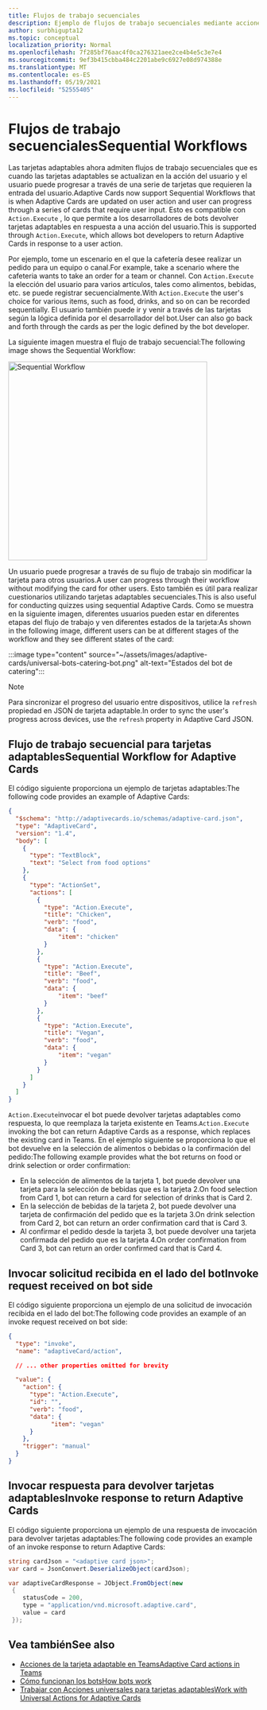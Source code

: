 ```yaml
---
title: Flujos de trabajo secuenciales
description: Ejemplo de flujos de trabajo secuenciales mediante acciones universales
author: surbhigupta12
ms.topic: conceptual
localization_priority: Normal
ms.openlocfilehash: 7f285bf76aac4f0ca276321aee2ce4b4e5c3e7e4
ms.sourcegitcommit: 9ef3b415cbba484c2201abe9c6927e08d974388e
ms.translationtype: MT
ms.contentlocale: es-ES
ms.lasthandoff: 05/19/2021
ms.locfileid: "52555405"
---
```

# <a name="sequential-workflows"></a><span data-ttu-id="7608e-103">Flujos de trabajo secuenciales</span><span class="sxs-lookup"><span data-stu-id="7608e-103">Sequential Workflows</span></span>

<span data-ttu-id="7608e-104">Las tarjetas adaptables ahora admiten flujos de trabajo secuenciales que es cuando las tarjetas adaptables se actualizan en la acción del usuario y el usuario puede progresar a través de una serie de tarjetas que requieren la entrada del usuario.</span><span class="sxs-lookup"><span data-stu-id="7608e-104">Adaptive Cards now support Sequential Workflows that is when Adaptive Cards are updated on user action and user can progress through a series of cards that require user input.</span></span> <span data-ttu-id="7608e-105">Esto es compatible con `Action.Execute` , lo que permite a los desarrolladores de bots devolver tarjetas adaptables en respuesta a una acción del usuario.</span><span class="sxs-lookup"><span data-stu-id="7608e-105">This is supported through `Action.Execute`, which allows bot developers to return Adaptive Cards in response to a user action.</span></span>

<span data-ttu-id="7608e-106">Por ejemplo, tome un escenario en el que la cafetería desee realizar un pedido para un equipo o canal.</span><span class="sxs-lookup"><span data-stu-id="7608e-106">For example, take a scenario where the cafeteria wants to take an order for a team or channel.</span></span> <span data-ttu-id="7608e-107">Con `Action.Execute` la elección del usuario para varios artículos, tales como alimentos, bebidas, etc. se puede registrar secuencialmente.</span><span class="sxs-lookup"><span data-stu-id="7608e-107">With `Action.Execute` the user's choice for various items, such as food, drinks, and so on can be recorded sequentially.</span></span> <span data-ttu-id="7608e-108">El usuario también puede ir y venir a través de las tarjetas según la lógica definida por el desarrollador del bot.</span><span class="sxs-lookup"><span data-stu-id="7608e-108">User can also go back and forth through the cards as per the logic defined by the bot developer.</span></span> <br/>

<span data-ttu-id="7608e-109">La siguiente imagen muestra el flujo de trabajo secuencial:</span><span class="sxs-lookup"><span data-stu-id="7608e-109">The following image shows the Sequential Workflow:</span></span>

<img src="~/assets/images/bots/sequentialWorkflow.gif" alt="Sequential Workflow" width="400"/>

<span data-ttu-id="7608e-110">Un usuario puede progresar a través de su flujo de trabajo sin modificar la tarjeta para otros usuarios.</span><span class="sxs-lookup"><span data-stu-id="7608e-110">A user can progress through their workflow without modifying the card for other users.</span></span> <span data-ttu-id="7608e-111">Esto también es útil para realizar cuestionarios utilizando tarjetas adaptables secuenciales.</span><span class="sxs-lookup"><span data-stu-id="7608e-111">This is also useful for conducting quizzes using sequential Adaptive Cards.</span></span> <span data-ttu-id="7608e-112">Como se muestra en la siguiente imagen, diferentes usuarios pueden estar en diferentes etapas del flujo de trabajo y ven diferentes estados de la tarjeta:</span><span class="sxs-lookup"><span data-stu-id="7608e-112">As shown in the following image, different users can be at different stages of the workflow and they see different states of the card:</span></span>

:::image type="content" source="~/assets/images/adaptive-cards/universal-bots-catering-bot.png" alt-text="Estados del bot de catering":::

> [!NOTE]
> <span data-ttu-id="7608e-114">Para sincronizar el progreso del usuario entre dispositivos, utilice la `refresh` propiedad en JSON de tarjeta adaptable.</span><span class="sxs-lookup"><span data-stu-id="7608e-114">In order to sync the user's progress across devices, use the `refresh` property in Adaptive Card JSON.</span></span>

## <a name="sequential-workflow-for-adaptive-cards"></a><span data-ttu-id="7608e-115">Flujo de trabajo secuencial para tarjetas adaptables</span><span class="sxs-lookup"><span data-stu-id="7608e-115">Sequential Workflow for Adaptive Cards</span></span>

<span data-ttu-id="7608e-116">El código siguiente proporciona un ejemplo de tarjetas adaptables:</span><span class="sxs-lookup"><span data-stu-id="7608e-116">The following code provides an example of Adaptive Cards:</span></span>

```JSON
{
  "$schema": "http://adaptivecards.io/schemas/adaptive-card.json",
  "type": "AdaptiveCard",
  "version": "1.4",
  "body": [
    {
      "type": "TextBlock",
      "text": "Select from food options"
    },
    { 
      "type": "ActionSet",
      "actions": [
        {
          "type": "Action.Execute",
          "title": "Chicken",
          "verb": "food",
          "data": {
              "item": "chicken"
          }
        },
        {
          "type": "Action.Execute",
          "title": "Beef",
          "verb": "food",
          "data": {
              "item": "beef"
          }
        },
        {
          "type": "Action.Execute",
          "title": "Vegan",
          "verb": "food",
          "data": {
              "item": "vegan"
          }
        }
      ]
    }
  ]
}
```

<span data-ttu-id="7608e-117">`Action.Execute`invocar el bot puede devolver tarjetas adaptables como respuesta, lo que reemplaza la tarjeta existente en Teams.</span><span class="sxs-lookup"><span data-stu-id="7608e-117">`Action.Execute` invoking the bot can return Adaptive Cards as a response, which replaces the existing card in Teams.</span></span>
<span data-ttu-id="7608e-118">En el ejemplo siguiente se proporciona lo que el bot devuelve en la selección de alimentos o bebidas o la confirmación del pedido:</span><span class="sxs-lookup"><span data-stu-id="7608e-118">The following example provides what the bot returns on food or drink selection or order confirmation:</span></span>

* <span data-ttu-id="7608e-119">En la selección de alimentos de la tarjeta 1, bot puede devolver una tarjeta para la selección de bebidas que es la tarjeta 2.</span><span class="sxs-lookup"><span data-stu-id="7608e-119">On food selection from Card 1, bot can return a card for selection of drinks that is Card 2.</span></span>
* <span data-ttu-id="7608e-120">En la selección de bebidas de la tarjeta 2, bot puede devolver una tarjeta de confirmación del pedido que es la tarjeta 3.</span><span class="sxs-lookup"><span data-stu-id="7608e-120">On drink selection from Card 2, bot can return an order confirmation card that is Card 3.</span></span>
* <span data-ttu-id="7608e-121">Al confirmar el pedido desde la tarjeta 3, bot puede devolver una tarjeta confirmada del pedido que es la tarjeta 4.</span><span class="sxs-lookup"><span data-stu-id="7608e-121">On order confirmation from Card 3, bot can return an order confirmed card that is Card 4.</span></span>

## <a name="invoke-request-received-on-bot-side"></a><span data-ttu-id="7608e-122">Invocar solicitud recibida en el lado del bot</span><span class="sxs-lookup"><span data-stu-id="7608e-122">Invoke request received on bot side</span></span>

<span data-ttu-id="7608e-123">El código siguiente proporciona un ejemplo de una solicitud de invocación recibida en el lado del bot:</span><span class="sxs-lookup"><span data-stu-id="7608e-123">The following code provides an example of an invoke request received on bot side:</span></span>

```JSON
{ 
  "type": "invoke",
  "name": "adaptiveCard/action",

  // ... other properties omitted for brevity

  "value": { 
    "action": { 
      "type": "Action.Execute", 
      "id": "", 
      "verb": "food",
      "data": { 
            "item": "vegan"
      } 
    },
    "trigger": "manual" 
  }
}
```

## <a name="invoke-response-to-return-adaptive-cards"></a><span data-ttu-id="7608e-124">Invocar respuesta para devolver tarjetas adaptables</span><span class="sxs-lookup"><span data-stu-id="7608e-124">Invoke response to return Adaptive Cards</span></span>

<span data-ttu-id="7608e-125">El código siguiente proporciona un ejemplo de una respuesta de invocación para devolver tarjetas adaptables:</span><span class="sxs-lookup"><span data-stu-id="7608e-125">The following code provides an example of an invoke response to return Adaptive Cards:</span></span>

```C#
string cardJson = "<adaptive card json>";
var card = JsonConvert.DeserializeObject(cardJson);

var adaptiveCardResponse = JObject.FromObject(new
 {
    statusCode = 200,
    type = "application/vnd.microsoft.adaptive.card",
    value = card
 });
```

## <a name="see-also"></a><span data-ttu-id="7608e-126">Vea también</span><span class="sxs-lookup"><span data-stu-id="7608e-126">See also</span></span>

* [<span data-ttu-id="7608e-127">Acciones de la tarjeta adaptable en Teams</span><span class="sxs-lookup"><span data-stu-id="7608e-127">Adaptive Card actions in Teams</span></span>](~/task-modules-and-cards/cards/cards-actions.md#adaptive-cards-actions)
* [<span data-ttu-id="7608e-128">Cómo funcionan los bots</span><span class="sxs-lookup"><span data-stu-id="7608e-128">How bots work</span></span>](/azure/bot-service/bot-builder-basics?view=azure-bot-service-4.0&preserve-view=true)
* [<span data-ttu-id="7608e-129">Trabajar con Acciones universales para tarjetas adaptables</span><span class="sxs-lookup"><span data-stu-id="7608e-129">Work with Universal Actions for Adaptive Cards</span></span>](Work-with-universal-actions-for-adaptive-cards.md)
